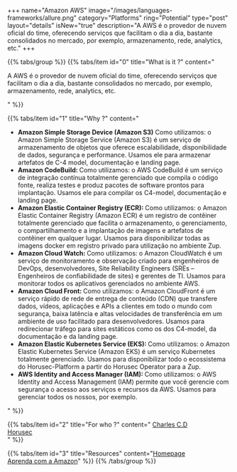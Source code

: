 +++
name="Amazon AWS"
image="/images/languages-frameworks/allure.png"
category="Platforms"
ring="Potential"
type="post"
layout="details"
isNew="true"
description="A AWS é o provedor de nuvem oficial do time, oferecendo serviços que facilitam o dia a dia, bastante consolidados no mercado, por exemplo, armazenamento, rede, analytics, etc."
+++

{{% tabs/group %}}
  {{% tabs/item id="0" title="What is it ?" content="<p>A AWS é o provedor de nuvem oficial do time, oferecendo serviços que facilitam o dia a dia, bastante consolidados no mercado, por exemplo, armazenamento, rede, analytics, etc.</p>" %}}
  
  {{% tabs/item id="1" title="Why ?" content="<p>
    <ul>
  <li><b>Amazon Simple Storage Device (Amazon S3)</b>
Como utilizamos: o Amazon Simple Storage Service (Amazon S3) é um serviço de armazenamento de objetos que oferece escalabilidade, disponibilidade de dados, segurança e performance. Usamos ele para armazenar artefatos de C-4 model, documentação e landing page.</li>
  <li><b>Amazon CodeBuild: </b> Como utilizamos: o AWS CodeBuild é um serviço de integração contínua totalmente gerenciado que compila o código fonte, realiza testes e produz pacotes de software prontos para implantação. Usamos ele para compilar os C4-model, documentação e landing page.
</li>
  <li><b>Amazon Elastic Container Registry (ECR): </b> Como utilizamos: o Amazon Elastic Container Registry (Amazon ECR) é um registro de contêiner totalmente gerenciado que facilita o armazenamento, o gerenciamento, o compartilhamento e a implantação de imagens e artefatos de contêiner em qualquer lugar. Usamos para disponibilizar todas as imagens docker em registro privado para utilização no ambiente Zup.</li>
  <li><b>Amazon Cloud Watch: </b> Como utilizamos: o Amazon CloudWatch é um serviço de monitoramento e observação criado para engenheiros de DevOps, desenvolvedores, Site Reliability Engineers (SREs – Engenheiros de confiabilidade de sites) e gerentes de TI. Usamos para monitorar todos os aplicativos gerenciados no ambiente AWS.</li>
  <li><b>Amazon Cloud Front: </b> Como utilizamos: o Amazon CloudFront é um serviço rápido de rede de entrega de conteúdo (CDN) que transfere dados, vídeos, aplicações e APIs a clientes em todo o mundo com segurança, baixa latência e altas velocidades de transferência em um ambiente de uso facilitado para desenvolvedores. Usamos para redirecionar tráfego para sites estáticos como os dos C4-model, da documentação e da landing page.</li>
  <li><b>Amazon Elastic Kubernetes Service (EKS): </b> Como utilizamos: o Amazon Elastic Kubernetes Service (Amazon EKS) é um serviço Kubernetes totalmente gerenciado. Usamos para disponibilizar todo o ecossistema do Horusec-Platform a partir do Horusec Operator para a Zup.</li>
  <li><b>AWS Identity and Access Manager (IAM): </b>Como utilizamos: o AWS Identity and Access Management (IAM) permite que você gerencie com segurança o acesso aos serviços e recursos da AWS. Usamos para gerenciar todos os nossos, por exemplo.
</li>
  
</ul>  
  </p>" %}}
  
  {{% tabs/item id="2" title="For who ?" content="
  <a href='https://charlescd.io/'>Charles C.D</a></br>
  <a href='https://horusec.io/site/'>Horusec</a></br>" %}}

  {{% tabs/item id="3" title="Resources" content="<a href='http://allure.qatools.ru/'>Homepage</a> <br /> <a href='https://aws.amazon.com/pt/training/'>Aprenda com a Amazon</a>" %}}
{{% /tabs/group %}}